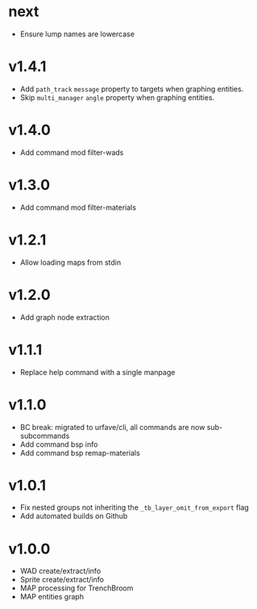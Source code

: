 # next
- Ensure lump names are lowercase

# v1.4.1
- Add `path_track` `message` property to targets when graphing entities.
- Skip `multi_manager` `angle` property when graphing entities.

# v1.4.0
- Add command mod filter-wads

# v1.3.0
- Add command mod filter-materials

# v1.2.1
- Allow loading maps from stdin

# v1.2.0
- Add graph node extraction

# v1.1.1
- Replace help command with a single manpage

# v1.1.0
- BC break: migrated to urfave/cli, all commands are now sub-subcommands
- Add command bsp info
- Add command bsp remap-materials

# v1.0.1
- Fix nested groups not inheriting the `_tb_layer_omit_from_export` flag
- Add automated builds on Github

# v1.0.0
- WAD create/extract/info
- Sprite create/extract/info
- MAP processing for TrenchBroom
- MAP entities graph

